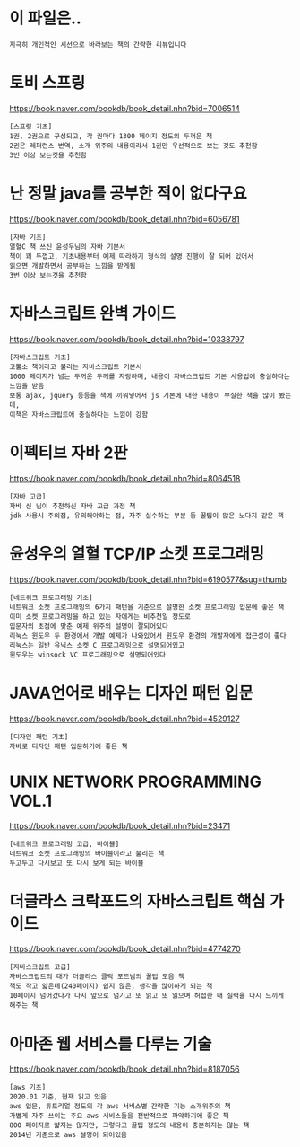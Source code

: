 # 이 파일은..
```
지극히 개인적인 시선으로 바라보는 책의 간략한 리뷰입니다
```

# 토비 스프링
https://book.naver.com/bookdb/book_detail.nhn?bid=7006514
```
[스프링 기초]
1권, 2권으로 구성되고, 각 권마다 1300 페이지 정도의 두꺼운 책 
2권은 레퍼런스 번역, 소개 위주의 내용이라서 1권만 우선적으로 보는 것도 추천함
3번 이상 보는것을 추천함
```

# 난 정말 java를 공부한 적이 없다구요
https://book.naver.com/bookdb/book_detail.nhn?bid=6056781
```
[자바 기초]
열혈C 책 쓰신 윤성우님의 자바 기본서
책이 꽤 두껍고, 기초내용부터 예제 따라하기 형식의 설명 진행이 잘 되어 있어서
읽으면 개발하면서 공부하는 느낌을 받게됨
3번 이상 보는것을 추천함
```

# 자바스크립트 완벽 가이드
https://book.naver.com/bookdb/book_detail.nhn?bid=10338797
```
[자바스크립트 기초]
코뿔소 책이라고 불리는 자바스크립트 기본서
1000 페이지가 넘는 두꺼운 두께를 자랑하며, 내용이 자바스크립트 기본 사용법에 충실하다는 느낌을 받음
보통 ajax, jquery 등등을 책에 끼워넣어서 js 기본에 대한 내용이 부실한 책을 많이 봤는데,
이책은 자바스크립트에 충실하다는 느낌이 강함
```

# 이펙티브 자바 2판
https://book.naver.com/bookdb/book_detail.nhn?bid=8064518
```
[자바 고급]
자바 신 님이 추천하신 자바 고급 과정 책
jdk 사용시 주의점, 유의해야하는 점, 자주 실수하는 부분 등 꿀팁이 많은 노다지 같은 책
```

# 윤성우의 열혈 TCP/IP 소켓 프로그래밍
https://book.naver.com/bookdb/book_detail.nhn?bid=6190577&sug=thumb
```
[네트워크 프로그래밍 기초]
네트워크 소켓 프로그래밍의 6가지 패턴을 기준으로 설명한 소켓 프로그래밍 입문에 좋은 책
이미 소켓 프로그래밍을 하고 있는 자에게는 비추천일 정도로
입문자의 초점에 맞춘 예제 위주의 설명이 잘되어있다
리눅스 윈도우 두 환경에서 개발 예제가 나와있어서 윈도우 환경의 개발자에게 접근성이 좋다
리눅스는 일반 유닉스 소켓 C 프로그래밍으로 설명되어있고
윈도우는 winsock VC 프로그래밍으로 설명되어있다
```

# JAVA언어로 배우는 디자인 패턴 입문
https://book.naver.com/bookdb/book_detail.nhn?bid=4529127
```
[디자인 패턴 기초]
자바로 디자인 패턴 입문하기에 좋은 책
```

# UNIX NETWORK PROGRAMMING VOL.1
https://book.naver.com/bookdb/book_detail.nhn?bid=23471
```
[네트워크 프로그래밍 고급, 바이블]
네트워크 소켓 프로그래밍의 바이블이라고 불리는 책
두고두고 다시보고 또 다시 보게 되는 바이블
```

# 더글라스 크락포드의 자바스크립트 핵심 가이드
https://book.naver.com/bookdb/book_detail.nhn?bid=4774270
```
[자바스크립트 고급]
자바스크립트의 대가 더글라스 클락 포드님의 꿀팁 모음 책
책도 작고 얇은데(240페이지) 쉽지 않은, 생각을 많이하게 되는 책
10페이지 넘어갔다가 다시 앞으로 넘기고 또 읽고 또 읽으며 허접한 내 실력을 다시 느끼게 해주는 책
```

# 아마존 웹 서비스를 다루는 기술
https://book.naver.com/bookdb/book_detail.nhn?bid=8187056
```
[aws 기초]
2020.01 기준, 현재 읽고 있음
aws 입문, 튜토리얼 정도의 각 aws 서비스별 간략한 기능 소개위주의 책
가볍게 자주 쓰이는 주요 aws 서비스들을 전반적으로 파악하기에 좋은 책
800 페이지로 얇지는 않지만, 그렇다고 꿀팁 정도의 내용이 충분하지는 않는 책
2014년 기준으로 aws 설명이 되어있음
```
